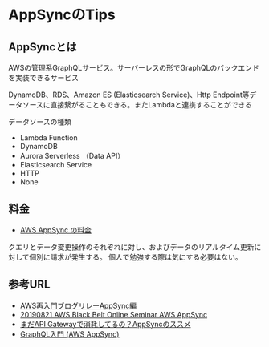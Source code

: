 # AppSyncのTips

## AppSyncとは

AWSの管理系GraphQLサービス。サーバーレスの形でGraphQLのバックエンドを実装できるサービス

DynamoDB、RDS、Amazon ES (Elasticsearch Service)、Http Endpoint等データソースに直接繋がることもできる。またLambdaと連携することができる

データソースの種類
 - Lambda Function
 - DynamoDB
 - Aurora Serverless （Data API）
 - Elasticsearch Service
 - HTTP
 - None

## 料金

- [AWS AppSync の料金](https://aws.amazon.com/jp/appsync/pricing/)

クエリとデータ変更操作のそれぞれに対し、およびデータのリアルタイム更新に対して個別に請求が発生する。
個人で勉強する際は気にする必要はない。

## 参考URL

- [AWS再入門ブログリレーAppSync編](https://dev.classmethod.jp/articles/relay-re-introduction-2019-appsync/)
- [20190821 AWS Black Belt Online Seminar AWS AppSync](https://www.slideshare.net/AmazonWebServicesJapan/20190821-aws-black-belt-online-seminar-aws-appsync?ref=https://aws.amazon.com/jp/blogs/news/webinar-bb-aws-appsync-2019/)
- [まだAPI Gatewayで消耗してるの？AppSyncのススメ](https://qiita.com/nakayama_cw/items/b7e5db8d25b516440db7)
- [GraphQL入門 (AWS AppSync)](https://www.slideshare.net/AmazonWebServicesJapan/graphql-aws-appsync)